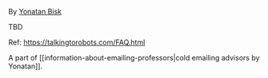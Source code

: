 By [Yonatan Bisk](https://talkingtorobots.com/CLAW/)

TBD

Ref: https://talkingtorobots.com/FAQ.html

A part of [[information-about-emailing-professors|cold emailing advisors by Yonatan]].
